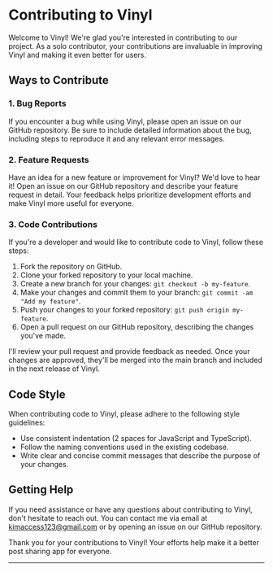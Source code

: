 # Contributing to Vinyl

Welcome to Vinyl! We're glad you're interested in contributing to our project. As a solo contributor, your contributions are invaluable in improving Vinyl and making it even better for users.

## Ways to Contribute

### 1. Bug Reports

If you encounter a bug while using Vinyl, please open an issue on our GitHub repository. Be sure to include detailed information about the bug, including steps to reproduce it and any relevant error messages.

### 2. Feature Requests

Have an idea for a new feature or improvement for Vinyl? We'd love to hear it! Open an issue on our GitHub repository and describe your feature request in detail. Your feedback helps prioritize development efforts and make Vinyl more useful for everyone.

### 3. Code Contributions

If you're a developer and would like to contribute code to Vinyl, follow these steps:

1. Fork the repository on GitHub.
2. Clone your forked repository to your local machine.
3. Create a new branch for your changes: `git checkout -b my-feature`.
4. Make your changes and commit them to your branch: `git commit -am "Add my feature"`.
5. Push your changes to your forked repository: `git push origin my-feature`.
6. Open a pull request on our GitHub repository, describing the changes you've made.

I'll review your pull request and provide feedback as needed. Once your changes are approved, they'll be merged into the main branch and included in the next release of Vinyl.

## Code Style

When contributing code to Vinyl, please adhere to the following style guidelines:

- Use consistent indentation (2 spaces for JavaScript and TypeScript).
- Follow the naming conventions used in the existing codebase.
- Write clear and concise commit messages that describe the purpose of your changes.

## Getting Help

If you need assistance or have any questions about contributing to Vinyl, don't hesitate to reach out. You can contact me via email at [kimaccess123@gmail.com](mailto:kimaccess123@gmail.com) or by opening an issue on our GitHub repository.

Thank you for your contributions to Vinyl! Your efforts help make it a better post sharing app for everyone.

---
